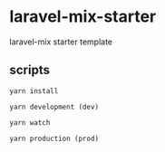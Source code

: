 # laravel-mix-starter
laravel-mix starter template

## scripts

```
yarn install
```

```
yarn development (dev)
```

```
yarn watch
```

```
yarn production (prod)
```

